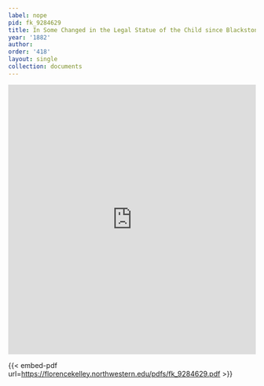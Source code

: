```yaml
---
label: nope
pid: fk_9284629
title: In Some Changed in the Legal Statue of the Child since Blackstone
year: '1882'
author:
order: '418'
layout: single
collection: documents
---
```

<iframe src="https://northwestern.app.box.com/embed/s/0ryae5rm25p1b7681p7usvzyhllqdpw4?sortColumn=date&view=list" width="100%" height="550" frameborder="0" allowfullscreen webkitallowfullscreen msallowfullscreen></iframe>


{{< embed-pdf url=https://florencekelley.northwestern.edu/pdfs/fk_9284629.pdf >}}